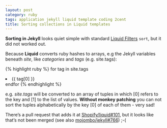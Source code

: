 ```yaml
---
layout: post
category: ruby
tags: application jekyll liquid template coding 2cent
title: Sorting collections in Liquid templates
---
```

**Sorting in Jekyll** looks quiet simple with standard [Liquid Filters](https://github.com/Shopify/liquid/wiki/Liquid-for-Designers) `sort`, but it did not worked out. 

Because **Liquid** converts ruby hashes to arrays, e.g the Jekyll variables beneath *site*, like *categories* and *tags* (e.g. site.tags):

{% highlight ruby %}
for tag in site.tags 
  <li>{{ tag[0] }}</li>
endfor 
{% endhighlight %}

e.g. *site.tags* will be converted to an array of tuples in which \[0\] refers to the key and \[1\] to the list of values. **Without monkey patching** you can not sort the tuples alphabetically by the key \[0\] of each of them - very sad!

There’s a pull request that adds it at [Shopify/liquid#101](https://github.com/Shopify/liquid/pull/101), but it looks like that’s not been merged (see also [mojombo/jekyll#766](https://github.com/mojombo/jekyll/issues/766)) ;-(
